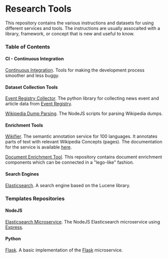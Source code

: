 # Research Tools
This repository contains the various instructions and datasets for using different services and tools. The instructions are usually assocaited with a library, framework, or concept that is new and useful to know.

### Table of Contents

#### CI - Continuous Integration
[Continuous Integration](./CI/). Tools for making the development process smoother and less buggy.

#### Dataset Collection Tools

[Event Registry Collector](https://github.com/ErikNovak/event-registry-collector). The python library for collecting news event and article data from [Event Registry](https://eventregistry.org/).

[Wikipedia Dump Parsing](https://github.com/ErikNovak/wikipedia-dump-parsing). The NodeJS scripts for parsing Wikipedia dumps.

#### Enrichment Tools

[Wikifier](http://wikifier.org/). The semantic annotation service for 100 languages. It annotates parts of text with relevant Wikipedia Concepts (pages). The documentation for the service is available [here](http://wikifier.org/info.html).

[Document Enrichment Tool](https://github.com/ErikNovak/document-enrichment-tool). This repository contains document enrichment components which can be connected in a "lego-like" fashion.

#### Search Engines

[Elasticsearch](./search-engines/elasticsearch). A search engine based on the Lucene library.


### Templates Repositories

#### NodeJS

[Elasticsearch Microservice](https://github.com/ErikNovak/template-nodejs-elasticsearch-microservice). The NodeJS Elasticsearch microservice using [Express](https://expressjs.com/).

#### Python

[Flask](https://github.com/ErikNovak/template-python-flask). A basic implementation of the [Flask](https://flask.palletsprojects.com/en/1.1.x/) microservice.

